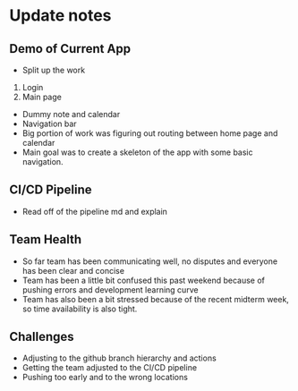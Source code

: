 # Update notes

## Demo of Current App
- Split up the work 
1. Login
2. Main page
- Dummy note and calendar
- Navigation bar
- Big portion of work was figuring out routing between home page and calendar
- Main goal was to create a skeleton of the app with some basic navigation.

## CI/CD Pipeline
- Read off of the pipeline md and explain

## Team Health
- So far team has been communicating well, no disputes and everyone has been clear and concise
- Team has been a little bit confused this past weekend because of pushing errors and development learning curve
- Team has also been a bit stressed because of the recent midterm week, so time availability is also tight.

## Challenges
- Adjusting to the github branch hierarchy and actions
- Getting the team adjusted to the CI/CD pipeline
- Pushing too early and to the wrong locations
